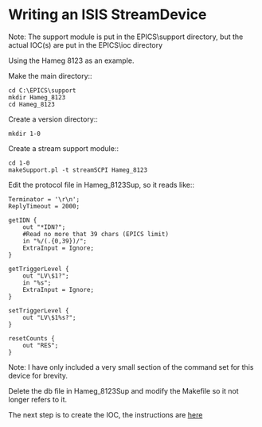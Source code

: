 


Writing an ISIS StreamDevice
============================

Note: The support module is put in the EPICS\\support directory, but the actual IOC(s) are put in the EPICS\\ioc directory

Using the Hameg 8123 as an example.

Make the main directory::

    cd C:\EPICS\support
    mkdir Hameg_8123
    cd Hameg_8123
 
Create a version directory::

    mkdir 1-0

Create a stream support module::

    cd 1-0
    makeSupport.pl -t streamSCPI Hameg_8123


Edit the protocol file in Hameg_8123Sup, so it reads like::

    Terminator = '\r\n';
    ReplyTimeout = 2000;

    getIDN {
        out "*IDN?";
        #Read no more that 39 chars (EPICS limit)
        in "%/(.{0,39})/";
        ExtraInput = Ignore;
    }

    getTriggerLevel {
        out "LV\$1?";
        in "%s";
        ExtraInput = Ignore;
    }

    setTriggerLevel {
        out "LV\$1%s?";
    }
    
    resetCounts {
        out "RES";
    }

Note: I have only included a very small section of the command set for this device for brevity.

Delete the db file in Hameg_8123Sup and modify the Makefile so it not longer refers to it.

The next step is to create the IOC, the instructions are [here](Creating-an-ISIS-StreamDevice-IOC)



